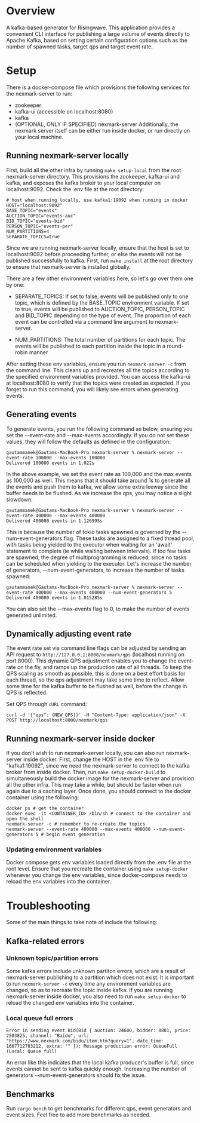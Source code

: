 # Overview
A kafka-based generator for Risingwave. This application provides a convenient CLI interface for publishing a large volume of events directly to Apache Kafka, based on setting certain configuration options such as the number of spawned tasks, target qps and target event rate.

# Setup
There is a docker-compose file which provisions the following services for the nexmark-server to run:
- zookeeper
- kafka-ui (accessible on localhost:8080)
- kafka
- (OPTIONAL, ONLY IF SPECIFIED) nexmark-server
Additionally, the nexmark server itself can be either run inside docker, or run directly on your local machine.

## Running nexmark-server locally
First, build all the other infra by running ``` make setup-local ``` from the root nexmark-server directory. This provisions the zookeeper, kafka-ui and kafka, and exposes the kafka broker to your local computer on localhost:9092. Check the .env file at the root directory:

```
# host when running locally, use kafka1:19092 when running in docker
HOST="localhost:9092"
BASE_TOPIC="events"
AUCTION_TOPIC="events-auc"
BID_TOPIC="events-bid"
PERSON_TOPIC="events-per"
NUM_PARTITIONS=4
SEPARATE_TOPICS=true
```
Since we are running nexmark-server locally, ensure that the host is set to localhost:9092 before proceeding further, or else the events will not be published successfully to kafka. First, run ``` make install ``` at the root directory to ensure that nexmark-server is installed globally.

There are a few other environment variables here, so let's go over them one by one:
- SEPARATE_TOPICS: If set to false, events will be published only to one topic, which is defined by the BASE_TOPIC environment variable. If set to true, events will be published to AUCTION_TOPIC, PERSON_TOPIC and BID_TOPIC depending on the type of event. The proportion of each event can be controlled via a command line argument to nexmark-server. 

- NUM_PARTITIONS: The total number of partitions for each topic. The events will be published to each partition inside the topic in a round-robin manner

After setting these env variables, ensure you run ```nexmark-server -c``` from the command line. This cleans up and recreates all the topics according to the specified environment variables provided. You can access the kafka-ui at localhost:8080 to verify that the topics were created as expected. If you forget to run this command, you will likely see errors when generating events.

## Generating events
To generate events, you run the following command as below, ensuring you set the --event-rate and --max-events accordingly. If you do not set these values, they will follow the defaults as defined in the configuration:

```
gautammanek@Gautams-MacBook-Pro nexmark-server % nexmark-server --event-rate 100000 --max-events 100000 
Delivered 100000 events in 1.022s
```

In the above example, we set the event rate as 100,000 and the max events as 100,000 as well. This means that it should take around 1s to generate all the events and push them to kafka, we allow some extra leeway since the buffer needs to be flushed. As we increase the qps, you may notice a slight slowdown:

```
gautammanek@Gautams-MacBook-Pro nexmark-server % nexmark-server --event-rate 400000 --max-events 400000
Delivered 400000 events in 1.126995s
```
This is because the number of tokio tasks spawned is governed by the --num-event-generators flag. These tasks are assigned to a fixed thread pool, with tasks being yielded to the executor when waiting for an 'await' statement to complete (ie while waiting between intervals). If too few tasks are spawned, the degree of multiprogramming is reduced, since no tasks can be scheduled when yielding to the executor. Let's increase the number of generators, --num-event-generators, to increase the number of tasks spawned:

```
gautammanek@Gautams-MacBook-Pro nexmark-server % nexmark-server --event-rate 400000 --max-events 400000 --num-event-generators 5
Delivered 400000 events in 1.015285s
```

You can also set the --max-events flag to 0, to make the number of events generated unlimited.

## Dynamically adjusting event rate
The event rate set via command line flags can be adjusted by sending an API request to ```http://127.0.0.1:8000/nexmark/qps``` (localhost running on port 8000). This dynamic QPS adjustment enables you to change the event-rate on the fly, and ramps up the production rate of all threads. To keep the QPS scaling as smooth as possible, this is done on a best effort basis for each thread, so the qps adjustment may take some time to reflect. Allow some time for the kafka buffer to be flushed as well, before the change in QPS is reflected. 

Set QPS through `cURL` command:
```
curl -d '{"qps": {NEW_QPS}}' -H "Content-Type: application/json" -X POST http://localhost:8000/nexmark/qps
```

## Running nexmark-server inside docker
If you don't wish to run nexmark-server locally, you can also run nexmark-server inside docker. First, change the HOST in the .env file to "kafka1:19092", since we need the nexmark-server to connect to the kafka broker from inside docker. Then, run ``` make setup-docker-build ``` to simultaneously build the docker image for the nexmark-server and provision all the other infra. This may take a while, but should be faster when run again due to a caching layer. Once done, you should connect to the docker container using the following:

```
docker ps # get the container 
docker exec -it <CONTAINER_ID> /bin/sh # connect to the container and open the shell
nexmark-server -c # remember to re-create the topics
nexmark-server --event-rate 400000 --max-events 400000 --num-event-generators 5 # begin event generation
```

### Updating environment variables
Docker compose gets env variables loaded directly from the .env file at the root level. Ensure that you recreate the container using ``` make setup-docker ``` whenever you change the env variables, since docker-compose needs to reload the env variables into the container.

# Troubleshooting

Some of the main things to take note of include the following:

## Kafka-related errors

### Unknown topic/partition errors

Some kafka errors include unknown partiton errors, which are a result of nexmark-server publishing to a partition which does not exist. It is important to run ``` nexmark-server -c ``` every time any environment variables are changed, so as to recreate the topic inside kafka. If you are running nexmark-server inside docker, you also need to run ``` make setup-docker ``` to reload the changed env variables into the container.

### Local queue full errors

```
Error in sending event Bid(Bid { auction: 24600, bidder: 8801, price: 2503825, channel: "Baidu", url: "https://www.nexmark.com/bidu/item.htm?query=1", date_time: 1667712703212, extra: "" }): Message production error: QueueFull (Local: Queue full)
```

An error like this indicates that the local kafka producer's buffer is full, since events cannot be sent to kafka quickly enough. Increasing the number of generators --num-event-generators should fix the issue.

## Benchmarks
Run ```cargo bench``` to get benchmarks for different qps, event generators and event sizes. Feel free to add more benchmarks as needed.